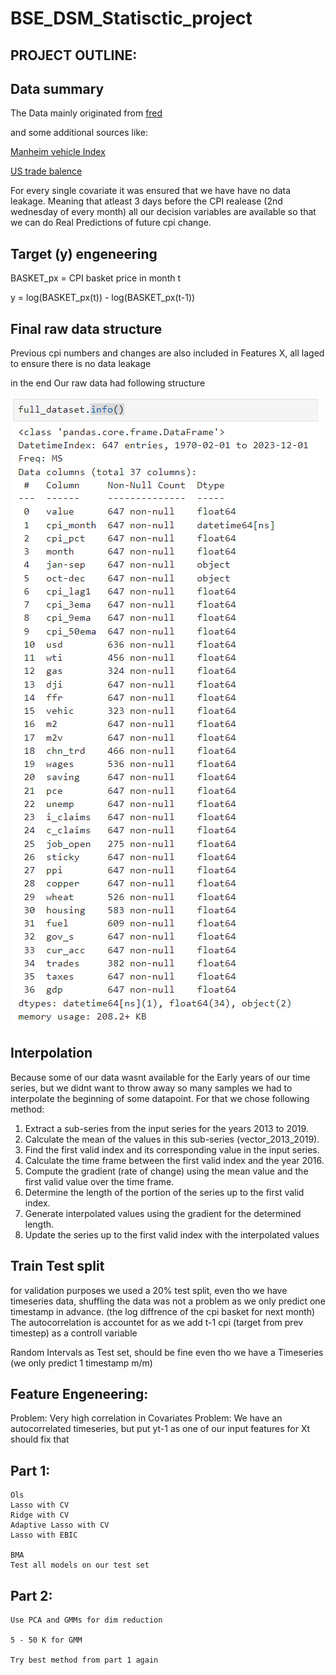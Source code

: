 # BSE_DSM_Statisctic_project



## PROJECT OUTLINE:

## Data summary 

The Data mainly originated from [fred](https://fred.stlouisfed.org/)

and some additional sources like: 

[Manheim vehicle Index](https://site.manheim.com/en/services/consulting/used-vehicle-value-index.html)

[US trade balence](www.census.gov/)

For every single covariate it was ensured that we have have no data leakage. Meaning that atleast 3 days before the CPI realease (2nd wednesday of every month) all our decision variables are available so that we can do Real Predictions of future cpi change.

## Target (y) engeneering

BASKET_px = CPI basket price in month t

y = log(BASKET_px(t)) - log(BASKET_px(t-1))

## Final raw data structure

Previous cpi numbers and changes are also included in Features X, all laged to ensure there is no data leakage

in the end Our raw data had following structure

![Example Image](rescources/raw_data.png)

## Interpolation

Because some of our data wasnt available for the Early years of our time series, but we didnt want to throw away so many samples we had to interpolate the beginning of some datapoint. For that we chose following method:

1. Extract a sub-series from the input series for the years 2013 to 2019.
2. Calculate the mean of the values in this sub-series (vector_2013_2019).
3. Find the first valid index and its corresponding value in the input series.
4. Calculate the time frame between the first valid index and the year 2016.
5. Compute the gradient (rate of change) using the mean value and the first valid value over the time frame.
6. Determine the length of the portion of the series up to the first valid index.
7. Generate interpolated values using the gradient for the determined length.
8. Update the series up to the first valid index with the interpolated values


## Train Test split

for validation purposes we used a 20% test split, even tho we have timeseries data, shuffling the data was not a problem as we only predict one timestamp in advance. (the log diffrence of the cpi basket for next month)
The autocorrelation is accountet for as we add t-1 cpi (target from prev timestep) as a controll variable

Random Intervals as Test set, should be fine even tho we have a Timeseries (we only predict 1 timestamp m/m)


## Feature Engeneering:






Problem: Very high correlation in Covariates
Problem: We have an autocorrelated timeseries, but put yt-1 as one of our input features for Xt should fix that 



## Part 1:
    Ols 
    Lasso with CV
    Ridge with CV
    Adaptive Lasso with CV
    Lasso with EBIC
    
    BMA
    Test all models on our test set
    
    
    
## Part 2:
    Use PCA and GMMs for dim reduction
    
    5 - 50 K for GMM 
    
    Try best method from part 1 again
